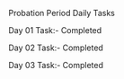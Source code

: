Probation Period Daily Tasks

Day 01 Task:- Completed

Day 02 Task:- Completed

Day 03 Task:- Completed